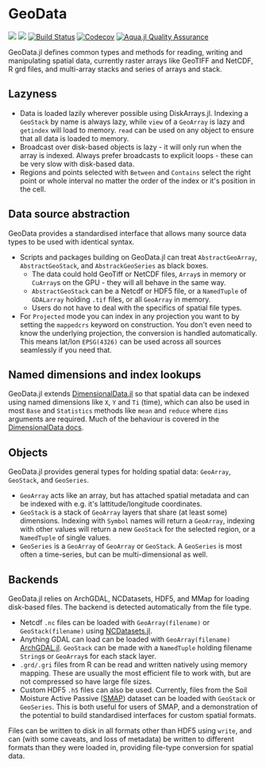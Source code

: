 # GeoData

[![](https://img.shields.io/badge/docs-stable-blue.svg)](https://rafaqz.github.io/GeoData.jl/stable)
[![](https://img.shields.io/badge/docs-dev-blue.svg)](https://rafaqz.github.io/GeoData.jl/dev)
[![Build Status](https://travis-ci.com/rafaqz/GeoData.jl.svg?branch=master)](https://travis-ci.com/rafaqz/GeoData.jl)
[![Codecov](https://codecov.io/gh/rafaqz/GeoData.jl/branch/master/graph/badge.svg)](https://codecov.io/gh/rafaqz/GeoData.jl)
[![Aqua.jl Quality Assurance](https://img.shields.io/badge/Aquajl-%F0%9F%8C%A2-aqua.svg)](https://github.com/JuliaTesting/Aqua.jl)

GeoData.jl defines common types and methods for reading, writing and
manipulating spatial data, currently raster arrays like GeoTIFF and NetCDF, R
grd files, and multi-array stacks and series of arrays and stack. 


## Lazyness

- Data is loaded lazily wherever possible using DiskArrays.jl. Indexing a
  `GeoStack` by name is always lazy, while `view` of a `GeoArray` is lazy and
  `getindex` will load to memory. `read` can be used on any object to ensure
  that all data is loaded to memory.
- Broadcast over disk-based objects is lazy - it will only run when the array is
  indexed. Always prefer broadcasts to explicit loops - these can be very slow
  with disk-based data.
- Regions and points selected with `Between` and `Contains` select the right
  point or whole interval no matter the order of the index or it's position in
  the cell.

## Data source abstraction

GeoData provides a standardised interface that allows many source data types to
be used with identical syntax.

- Scripts and packages building on GeoData.jl can treat `AbstractGeoArray`,
  `AbstractGeoStack`, and `AbstrackGeoSeries` as black boxes.
  - The data could hold GeoTiff or NetCDF files, `Array`s in memory or
    `CuArray`s on the GPU - they will all behave in the same way.
  - `AbstractGeoStack` can be a Netcdf or HDF5 file, or a `NamedTuple` of
    `GDALarray` holding `.tif` files, or all `GeoArray` in memory.
  - Users do not have to deal with the specifics of spatial file types.
- For `Projected` mode you can index in any projection you want to by setting
  the `mappedcrs` keyword on construction. You don't even need to know the
  underlying projection, the conversion is handled automatically. This means
  lat/lon `EPSG(4326)` can be used across all sources seamlessly if you need
  that.

## Named dimensions and index lookups

GeoData.jl extends
[DimensionalData.jl](https://github.com/rafaqz/DimensionalData.jl) so that
spatial data can be indexed using named dimensions like `X`, `Y` and `Ti`
(time), which can also be used in most `Base` and `Statistics` methods like
`mean` and `reduce` where `dims` arguments are required. Much of the behaviour
is covered in the [DimensionalData
docs](https://rafaqz.github.io/DimensionalData.jl/stable/).

## Objects

GeoData.jl provides general types for holding spatial data: `GeoArray`,
`GeoStack`, and `GeoSeries`. 

- `GeoArray` acts like an array, but has attached spatial metadata and can be
  indexed with e.g. it's lattitude/longitude coordinates.
- `GeoStack` is a stack of `GeoArray` layers that share (at least some)
  dimensions. Indexing with `Symbol` names will return a `GeoArray`, indexing
  with other values will return a new `GeoStack` for the selected region, or a
  `NamedTuple` of single values.
- `GeoSeries` is a `GeoArray` of `GeoArray` or `GeoStack`. 
  A `GeoSeries` is most often a time-series, but can be multi-dimensional as well.


## Backends

GeoData.jl relies on ArchGDAL, NCDatasets, HDF5, and MMap for loading
disk-based files. The backend is detected automatically from the file type.

- Netcdf `.nc` files can be loaded with `GeoArray(filename)` or
  `GeoStack(filename)` using 
  [NCDatasets.jl](https://github.com/Alexander-Barth/NCDatasets.jl).
- Anything GDAL can load can be loaded with `GeoArray(filename)`
  [ArchGDAL.jl](https://github.com/yeesian/ArchGDAL.jl). `GeoStack` can be made
  with a `NamedTuple` holding filename `String`s or `GeoArray`s for each stack
  layer.
- `.grd/.gri` files from R can be read and written natively using memory
  mapping. These are usually the most efficient file to work with, but are not
  compressed so have large file sizes.
- Custom HDF5 `.h5` files can also be used. Currently, files from the Soil
  Moisture Active Passive ([SMAP](https://smap.jpl.nasa.gov/)) dataset can be
  loaded with `GeoStack` or `GeoSeries`. This is both useful for users of SMAP,
  and a demonstration of the potential to build standardised interfaces for
  custom spatial formats.

Files can be written to disk in all formats other than HDF5 using `write`, and
can (with some caveats, and loss of metadata) be written to different formats
than they were loaded in, providing file-type conversion for spatial data.

